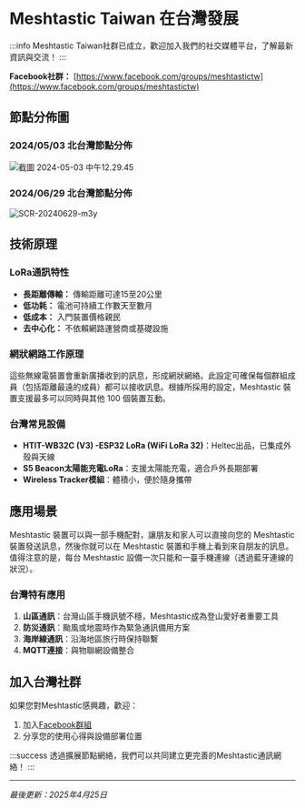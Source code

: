 #  Meshtastic Taiwan 在台灣發展

:::info
Meshtastic Taiwan社群已成立，歡迎加入我們的社交媒體平台，了解最新資訊與交流！
:::

**Facebook社群：** [https://www.facebook.com/groups/meshtastictw](https://www.facebook.com/groups/meshtastictw)

## 節點分佈圖

### 2024/05/03 北台灣節點分佈
![截圖 2024-05-03 中午12.29.45](https://hackmd.io/_uploads/SkULdyGGR.png)

### 2024/06/29 北台灣節點分佈
![SCR-20240629-m3y](https://hackmd.io/_uploads/ryel0NaIC.jpg)



## 技術原理

### LoRa通訊特性
- **長距離傳輸：** 傳輸距離可達15至20公里
- **低功耗：** 電池可持續工作數天至數月
- **低成本：** 入門裝置價格親民
- **去中心化：** 不依賴網路運營商或基礎設施

### 網狀網路工作原理
這些無線電裝置會重新廣播收到的訊息，形成網狀網絡。此設定可確保每個群組成員（包括距離最遠的成員）都可以接收訊息。根據所採用的設定，Meshtastic 裝置支援最多可以同時與其他 100 個裝置互動。


### 台灣常見設備

- **HTIT-WB32C (V3) -ESP32 LoRa (WiFi LoRa 32)**：Heltec出品，已集成外殼與天線
- **S5 Beacon太陽能充電LoRa**：支援太陽能充電，適合戶外長期部署
- **Wireless Tracker模組**：體積小，便於隨身攜帶

## 應用場景

Meshtastic 裝置可以與一部手機配對，讓朋友和家人可以直接向您的 Meshtastic 裝置發送訊息，然後你就可以在 Meshtastic 裝置和手機上看到來自朋友的訊息。值得注意的是，每台 Meshtastic 設備一次只能和一臺手機連線（透過藍牙連線的狀況）。

### 台灣特有應用

1. **山區通訊**：台灣山區手機訊號不穩，Meshtastic成為登山愛好者重要工具
2. **防災通訊**：颱風或地震時作為緊急通訊備用方案
3. **海岸線通訊**：沿海地區旅行時保持聯繫
4. **MQTT連接**：與物聯網設備整合

## 加入台灣社群

如果您對Meshtastic感興趣，歡迎：

1. 加入[Facebook群組](https://www.facebook.com/groups/meshtastictw)
2. 分享您的使用心得與設備部署位置

:::success
透過擴展節點網絡，我們可以共同建立更完善的Meshtastic通訊網絡！
:::

---
*最後更新：2025年4月25日*